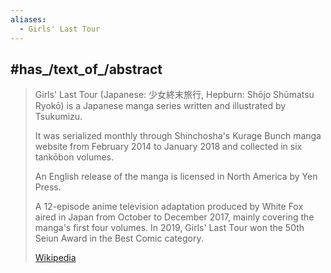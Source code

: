 ```yaml
---
aliases:
  - Girls' Last Tour
---
```


## #has_/text_of_/abstract 

> Girls' Last Tour (Japanese: 少女終末旅行, Hepburn: Shōjo Shūmatsu Ryokō)
> is a Japanese manga series written and illustrated by Tsukumizu. 
>  
> It was serialized monthly through Shinchosha's Kurage Bunch manga website 
> from February 2014 to January 2018 and collected in six tankōbon volumes. 
> 
> An English release of the manga is licensed in North America by Yen Press.
>
> A 12-episode anime television adaptation produced by White Fox aired in Japan from October to December 2017, 
> mainly covering the manga's first four volumes. 
> In 2019, Girls' Last Tour won the 50th Seiun Award in the Best Comic category.
>
> [Wikipedia](https://en.wikipedia.org/wiki/Girls'%20Last%20Tour) 


